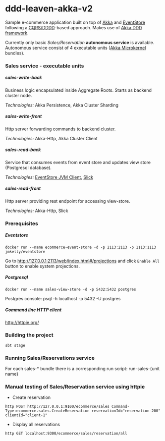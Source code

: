 ddd-leaven-akka-v2
==================
Sample e-commerce application built on top of [Akka](akka.io) and [EventStore](geteventstore.com) following a [CQRS/DDDD](http://abdullin.com/post/dddd-cqrs-and-other-enterprise-development-buzz-words)-based approach. Makes use of [Akka DDD framework](https://github.com/pawelkaczor/akka-ddd). 

Currently only basic *Sales/Reservation* **autonomous service** is available. Autonomous service consist of 4 executable units ([Akka Microkernel](http://doc.akka.io/docs/akka/snapshot/scala/microkernel.html) bundles). 


### Sales service - executable units 

##### sales-write-back 
Business logic encapsulated inside Aggregate Roots. Starts as backend cluster node.

*Technologies:* Akka Persistence, Akka Cluster Sharding

##### sales-write-front 
Http server forwarding commands to backend cluster. 

*Technologies:* Akka-Http, Akka Cluster Client

##### sales-read-back
Service that consumes events from event store and updates view store (Postgresql database).

*Technologies:* [EventStore JVM Client](https://github.com/EventStore/EventStore.JVM), [Slick](http://slick.typesafe.com/)

##### sales-read-front
Http server providing rest endpoint for accessing view-store. 

*Technologies:* Akka-Http, Slick


### Prerequisites

##### Eventstore

~~~
docker run --name ecommerce-event-store -d -p 2113:2113 -p 1113:1113 jmkelly/eventstore
~~~
Go to http://127.0.0.1:2113/web/index.html#/projections and click `Enable All` button to enable system projections.

##### Postgresql
~~~
docker run --name sales-view-store -d -p 5432:5432 postgres
~~~

Postgres console: psql -h localhost -p 5432 -U postgres


##### Command line HTTP client

http://httpie.org/

### Building the project
~~~
sbt stage
~~~

### Running Sales/Reservations service

For each sales-* bundle there is a corresponding run script: run-sales-{unit name}

### Manual testing of Sales/Reservation service using httpie

- Create reservation

~~~
http POST http://127.0.0.1:9100/ecommerce/sales Command-Type:ecommerce.sales.CreateReservation reservationId="reservation-200" clientId="client-1"
~~~

- Display all reservations

~~~
http GET localhost:9300/ecommerce/sales/reservation/all
~~~
